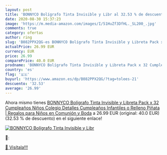 ```yaml
---
layout: post
title: 'BONNYCO Bolígrafo Tinta Invisible y Libr al 32.53 % de descuento'
date: 2020-08-30 15:37:23
image: 'https://m.media-amazon.com/images/I/51HuZf3DfHL._SL200_.jpg'
comments: true
category: ofertas
author: ring
slug: 'B082PPX2QG-es BONNYCO Bolígrafo Tinta Invisible y Libreta Pack x 32 Cumpleaños Niños Colegio  Detalles Cumpleaños Infantiles o Relleno Piñata | Regalos para Niños en Comunión y Boda'
actualPrice: 26.99 EUR
currency: EUR
price: 26.99
comparePrice: 40.0 EUR
prodname: 'BONNYCO Bolígrafo Tinta Invisible y Libreta Pack x 32 Cumpleaños Niños Colegio  Detalles Cumpleaños Infantiles o Relleno Piñata | Regalos para Niños en Comunión y Boda'
country: 'es'
flag: '🇪🇸'
buyurl: 'https://www.amazon.es/dp/B082PPX2QG/?tag=tolees-21'
descuento: '32.53'
average: '26.99'
---
```


Ahora mismo tienes [BONNYCO Bolígrafo Tinta Invisible y Libreta Pack x 32 Cumpleaños Niños Colegio  Detalles Cumpleaños Infantiles o Relleno Piñata | Regalos para Niños en Comunión y Boda](https://www.amazon.es/dp/B082PPX2QG/?tag=tolees-21) a 26.99 EUR (original: 40.0 EUR) (32.53 %  de descuento) en el siguiente enlace!

[![BONNYCO Bolígrafo Tinta Invisible y Libr](https://m.media-amazon.com/images/I/51HuZf3DfHL._SL200_.jpg)](https://www.amazon.es/dp/B082PPX2QG/?tag=tolees-21)

🔎:


[🛒 Visítala!!!](https://www.amazon.es/dp/B082PPX2QG/?tag=tolees-21)
